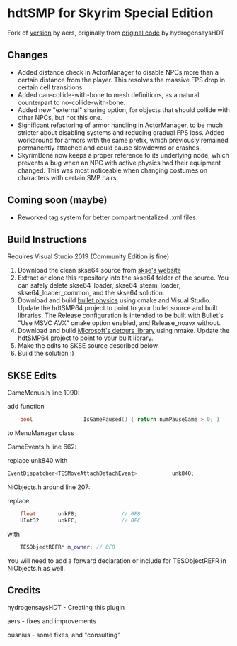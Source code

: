 # hdtSMP for Skyrim Special Edition

Fork of [version](https://github.com/aers/hdtSMP64) by aers, originally from
[original code](https://github.com/HydrogensaysHDT/hdt-skyrimse-mods) by hydrogensaysHDT

## Changes 

+ Added distance check in ActorManager to disable NPCs more than a certain distance from the player. This
  resolves the massive FPS drop in certain cell transitions.
+ Added can-collide-with-bone to mesh definitions, as a natural counterpart to no-collide-with-bone.
+ Added new "external" sharing option, for objects that should collide with other NPCs, but not this one.
+ Significant refactoring of armor handling in ActorManager, to be much stricter about disabling systems and
  reducing gradual FPS loss. Added workaround for armors with the same prefix, which previously remained
  permanently attached and could cause slowdowns or crashes.
+ SkyrimBone now keeps a proper reference to its underlying node, which prevents a bug when an NPC with
  active physics had their equipment changed. This was most noticeable when changing costumes on characters
  with certain SMP hairs.

## Coming soon (maybe)

+ Reworked tag system for better compartmentalized .xml files.

## Build Instructions

Requires Visual Studio 2019 (Community Edition is fine)

1) Download the clean skse64 source from [skse's website](http://skse.silverlock.org/)
2) Extract or clone this repository into the skse64 folder of the source. You can safely delete skse64_loader, skse64_steam_loader, skse64_loader_common, and the skse64 solution.
3) Download and build [bullet physics](https://github.com/bulletphysics/bullet3) using cmake and Visual Studio. Update the hdtSMP64 project to point to your bullet source and built libraries. The Release configuration is intended to be built with Bullet's "Use MSVC AVX" cmake option enabled, and Release_noavx without.
4) Download and build [Microsoft's detours library](https://github.com/microsoft/Detours) using nmake. Update the hdtSMP64 project to point to your built library.
5) Make the edits to SKSE source described below.
6) Build the solution :)

## SKSE Edits

GameMenus.h line 1090: 

add function 
```cpp
	bool                IsGamePaused() { return numPauseGame > 0; }
```
to MenuManager class

GameEvents.h line 662:

replace unk840 with
```cpp
EventDispatcher<TESMoveAttachDetachEvent>    		unk840;					//  840 - sink offset 0C8
```

NiObjects.h around line 207:

replace 

```cpp
	float		unkF8;				// 0F8
	UInt32		unkFC;				// 0FC
```

with

```cpp
	TESObjectREFR* m_owner; // 0F8
```

You will need to add a forward declaration or include for TESObjectREFR in NiObjects.h as well.

## Credits

hydrogensaysHDT - Creating this plugin

aers - fixes and improvements

ousnius - some fixes, and "consulting"


